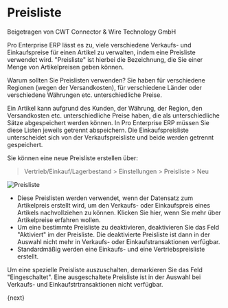 <!-- add-breadcrumbs -->
# Preisliste
<span class="text-muted contributed-by">Beigetragen von CWT Connector & Wire Technology GmbH</span>

Pro Enterprise ERP lässt es zu, viele verschiedene Verkaufs- und Einkaufspreise für einen Artikel zu verwalten, indem eine Preisliste verwendet wird. "Preisliste" ist hierbei die Bezeichnung, die Sie einer Menge von Artikelpreisen geben können.

Warum sollten Sie Preislisten verwenden? Sie haben für verschiedene Regionen (wegen der Versandkosten), für verschiedene Länder oder verschiedene Währungen etc. unterschiedliche Preise.

Ein Artikel kann aufgrund des Kunden, der Währung, der Region, den Versandkosten etc. unterschiedliche Preise haben, die als unterschiedliche Sätze abgespeichert werden können. In Pro Enterprise ERP müssen Sie diese Listen jeweils getrennt abspeichern. Die Einkaufspreisliste unterscheidet sich von der Verkaufspreisliste und beide werden getrennt gespeichert.

Sie können eine neue Preisliste erstellen über:

> Vertrieb/Einkauf/Lagerbestand > Einstellungen > Preisliste > Neu

<img class="screenshot" alt="Preisliste" src="/docs/assets/img/price-list/price-list.png">

* Diese Preislisten werden verwendet, wenn der Datensatz zum Artikelpreis erstellt wird, um den Verkaufs- oder Einkaufspreis eines Artikels nachvollziehen zu können. Klicken Sie hier, wenn Sie mehr über Artikelpreise erfahren wollen.
* Um eine bestimmte Preisliste zu deaktivieren, deaktivieren Sie das Feld "Aktiviert" im der Preisliste. Die deaktivierte Preisliste ist dann in der Auswahl nicht mehr in Verkaufs- oder Einkaufstransaktionen verfügbar.
* Standardmäßig werden eine Einkaufs- und eine Vertriebspreisliste erstellt.

Um eine spezielle Preisliste auszuschalten, demarkieren Sie das Feld "Eingeschaltet". Eine ausgeschaltete Preisliste ist in der Auswahl bei Verkaufs- und Einkaufstrtransaktionen nicht verfügbar.

{next}

